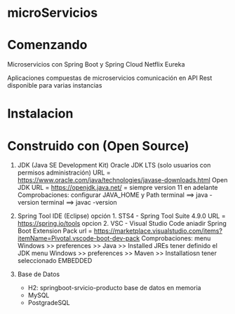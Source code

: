 # microServicios

# Comenzando
Microservicios con Spring Boot y Spring Cloud Netflix Eureka

Aplicaciones compuestas de microservicios
comunicación en API Rest
disponible para varias instancias

# Instalacion
# Construido con (Open Source)
1. JDK (Java SE Development Kit)
    Oracle JDK LTS (solo usuarios con permisos administración)
        URL = https://www.oracle.com/java/technologies/javase-downloads.html
    Open JDK
        URL = https://openjdk.java.net/
        = siempre version 11 en adelante 
    Comprobaciones:
        configurar JAVA_HOME y Path
        terminal ==> java -version
        terminal ==> javac -version

2. Spring Tool IDE (Eclipse) 
    opción 1. STS4 - Spring Tool Suite 4.9.0 
        URL = https://spring.io/tools
    opcion 2. VSC - Visual Studio Code
        aniadir Spring Boot Extension Pack
        url = https://marketplace.visualstudio.com/items?itemName=Pivotal.vscode-boot-dev-pack
    Comprobaciones:
        menu Windows >> preferences >> Java >> Installed JREs
            tener definido el JDK
        menu Windows >> preferences >> Maven >> Installatiosn
            tener seleccionado EMBEDDED

3. Base de Datos
    - H2: springboot-srvicio-producto
        base de datos en memoria
    - MySQL
    - PostgradeSQL



